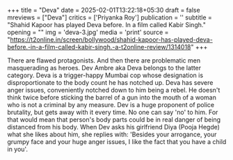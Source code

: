 +++
title = "Deva"
date = 2025-02-01T13:22:18+05:30
draft = false
mreviews = ["Deva"]
critics = ['Priyanka Roy']
publication = ''
subtitle = "Shahid Kapoor has played Deva before. In a film called Kabir Singh."
opening = ""
img = 'deva-3.jpg'
media = 'print'
source = "https://t2online.in/screen/bollywood/shahid-kapoor-has-played-deva-before.-in-a-film-called-kabir-singh.-a-t2online-review/1314018"
+++

There are flawed protagonists. And then there are problematic men masquerading as heroes. Dev Ambre aka Deva belongs to the latter category. Deva is a trigger-happy Mumbai cop whose designation is disproportionate to the body count he has notched up. Deva has severe anger issues, conveniently notched down to him being a rebel. He doesn't think twice before sticking the barrel of a gun into the mouth of a woman who is not a criminal by any measure. Dev is a huge proponent of police brutality, but gets away with it every time. No one can say 'no' to him. For that would mean that person's body parts could be in real danger of being distanced from his body. When Dev asks his girlfriend Diya (Pooja Hegde) what she likes about him, she replies with: 'Besides your arrogance, your grumpy face and your huge anger issues, I like the fact that you have a child in you'.
